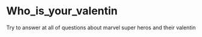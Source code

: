 # Who_is_your_valentin
Try to answer at all of questions about marvel super heros and their valentin
